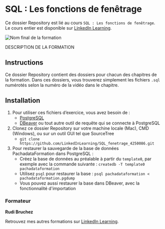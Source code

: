 # SQL : Les fonctions de fenêtrage

Ce dossier Repository est lié au cours `SQL : Les fonctions de fenêtrage`. Le cours entier est disponible sur [LinkedIn Learning][lil-course-url].

![Nom final de la formation][lil-thumbnail-url] 

DESCRIPTION DE LA FORMATION

## Instructions

Ce dossier Repository contient des dossiers pour chacun des chapitres de la formation. Dans ces dossiers, vous trouverez simplement les fichiers `.sql` numérotés selon la numéro de la vidéo dans le chapitre. 

## Installation

1. Pour utiliser ces fichiers d’exercice, vous avez besoin de : 
   - [PostgreSQL](https://www.postgresql.org/download/) 
   - [DBeaver](https://dbeaver.io/) ou tout autre outil de requête qui se connecte à PostgreSQL
2. Clonez ce dossier Repository sur votre machine locale (Mac), CMD (Windows), ou sur un outil GUI tel que SourceTree
   - `git clone https://github.com/LinkedInLearning/SQL_fenetrage_4250086.git`
4. Pour restaurer la sauvegarde de la base de données PachadataFormation dans PostgreSQL :
   - Créez la base de données au préalable à partir du `template0`, par exemple avec la commande suivante : `createdb -T template0 pachadataformation`
   - Utilisez `psql` pour restaurer la base : `psql pachadataformation < pachadataformation.pgdump`
   - Vous pouvez aussi restaurer la base dans DBeaver, avec la fonctionnalité d'importation

### Formateur

**Rudi Bruchez** 

 Retrouvez mes autres formations sur [LinkedIn Learning][lil-URL-trainer].

[0]: # (Replace these placeholder URLs with actual course URLs)
[lil-course-url]: https://www.linkedin.com
[lil-thumbnail-url]: https:
[lil-URL-trainer]: https://www.linkedin.com/learning/instructors/rudi-bruchez

[1]: # (End of FR-Instruction ###############################################################################################)

